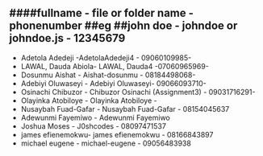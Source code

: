 ####fullname - file or folder name - phonenumber
##eg
##john doe - johndoe or johndoe.js - 12345679
---------------------------------------------
- Adetola Adedeji -AdetolaAdedeji4 - 09060109985-
- LAWAL, Dauda Abiola- LAWAL, Dauda4 -07060965969-
- Dosunmu Aishat - Aishat-dosunmu - 08184498068-
- Adebiyi Oluwaseyi - Adebiyi Oluwaseyi- 09066093710-
- Osinachi Chibuzor - Chibuzor Osinachi (Assignment3) - 09031716291-
- Olayinka Atobiloye - Olayinka Atobiloye -
- Nusaybah Fuad-Gafar - Nusaybah Fuad-Gafar - 08154045637
- Adewunmi Fayemiwo - Adewunmi Fayemiwo 
- Joshua Moses - J0shcodes - 08097471537
- james efienemokwu- james efienemokwu - 08166843897
- michael eugene - michael-eugene - 09056483938
